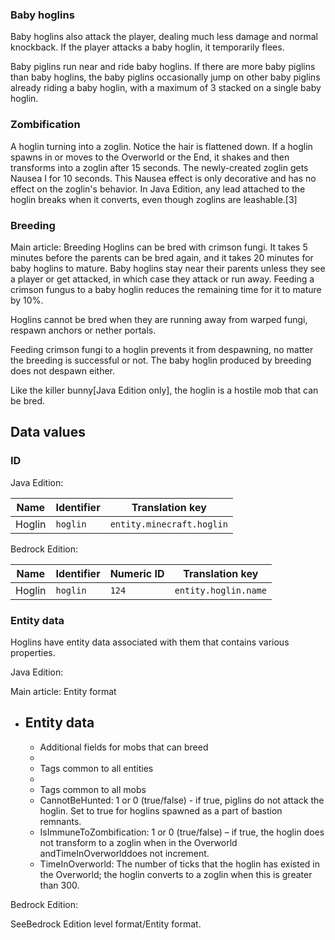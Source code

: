 ### Baby hoglins
Baby hoglins also attack the player, dealing much less damage and normal knockback. If the player attacks a baby hoglin, it temporarily flees.

Baby piglins run near and ride baby hoglins. If there are more baby piglins than baby hoglins, the baby piglins occasionally jump on other baby piglins already riding a baby hoglin, with a maximum of 3 stacked on a single baby hoglin.

### Zombification
A hoglin turning into a zoglin. Notice the hair is flattened down.
If a hoglin spawns in or moves to the Overworld or the End, it shakes and then transforms into a zoglin after 15 seconds. The newly-created zoglin gets Nausea I for 10 seconds. This Nausea effect is only decorative and has no effect on the zoglin's behavior. In Java Edition, any lead attached to the hoglin breaks when it converts, even though zoglins are leashable.[3]

### Breeding
Main article: Breeding
Hoglins can be bred with crimson fungi. It takes 5 minutes before the parents can be bred again, and it takes 20 minutes for baby hoglins to mature. Baby hoglins stay near their parents unless they see a player or get attacked, in which case they attack or run away. Feeding a crimson fungus to a baby hoglin reduces the remaining time for it to mature by 10%.

Hoglins cannot be bred when they are running away from warped fungi, respawn anchors or nether portals.

Feeding crimson fungi to a hoglin prevents it from despawning, no matter the breeding is successful or not. The baby hoglin produced by breeding does not despawn either.

Like the killer bunny‌[Java Edition  only], the hoglin is a hostile mob that can be bred.

## Data values
### ID
Java Edition:

| Name   | Identifier | Translation key           |
|--------|------------|---------------------------|
| Hoglin | `hoglin`   | `entity.minecraft.hoglin` |

Bedrock Edition:

| Name   | Identifier | Numeric ID | Translation key      |
|--------|------------|------------|----------------------|
| Hoglin | `hoglin`   | `124`      | `entity.hoglin.name` |

### Entity data
Hoglins have entity data associated with them that contains various properties.

Java Edition:

Main article: Entity format
- Entity data
	- 
	- Additional fields for mobs that can breed
	- 
	- Tags common to all entities
	- 
	- Tags common to all mobs
	- CannotBeHunted: 1 or 0 (true/false) - if true, piglins do not attack the hoglin. Set to true for hoglins spawned as a part of bastion remnants.
	- IsImmuneToZombification: 1 or 0 (true/false) – if true, the hoglin does not transform to a zoglin when in the Overworld andTimeInOverworlddoes not increment.
	- TimeInOverworld: The number of ticks that the hoglin has existed in the Overworld; the hoglin converts to a zoglin when this is greater than 300.

Bedrock Edition:

SeeBedrock Edition level format/Entity format.

